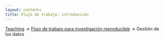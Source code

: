 ```yaml
---
layout: contents
title: Flujo de trabajo: introducción
---
```


<a name="Contenido"></a>

[Teaching](../../teaching) &rarr; [Flujo de trabajo para investigación reproducible](../../flujo-de-trabajo/flujo-de-trabajo) &rarr; Gestión de los datos
